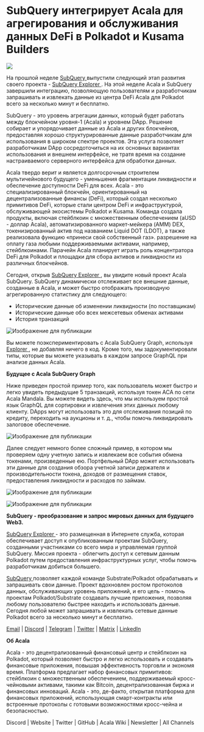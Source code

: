 # **SubQuery интегрирует Acala для агрегирования и обслуживания данных DeFi в Polkadot и Kusama Builders**

![](https://miro.medium.com/max/2048/1*cg4kJs0WEcyPP73EAtHomA.png)

На прошлой неделе [ SubQuery ](https://www.subquery.network/) выпустили следующий этап развития своего проекта - [ SubQuery Explorer ](https://explorer.subquery.network/). На этой неделе Acala и SubQuery завершили интеграцию, позволяющую пользователям и разработчикам запрашивать и извлекать данные из центра DeFi Acala для Polkadot всего за несколько минут и бесплатно.

SubQuery - это уровень агрегации данных, который будет работать между блокчейном уровня-1 (Acala) и уровнем DApp. Решение собирает и упорядочивает данные из Acala и других блокчейнов, предоставляя хорошо структурированные данные разработчикам для использования в широком спектре проектов. Эта услуга позволяет разработчикам DApp сосредоточиться на их основных вариантах использования и внешнем интерфейсе, не тратя время на создание настраиваемого серверного интерфейса для обработки данных.

Acala твердо верит и является долгосрочным строителем мультичейнового будущего - уменьшения фрагментации ликвидности и обеспечение доступности DeFi для всех. Acala - это специализированный блокчейн, ориентированный на децентрализованные финансы (DeFi), который создал несколько примитивов DeFi, которые стали центром DeFi и инфраструктурой, обслуживающей экосистемы Polkadot и Kusama. Команда создала продукты, включая стейблкоин с множественным обеспечением (aUSD - доллар Acala), автоматизированного маркет-мейкера (AMM) DEX, токенизированный актив под названием Liquid DOT (LDOT), а также реализовала функцию «принеси свой собственный газ». разрешение на оплату газа любыми поддерживаемыми активами, например, стейблкоинами. Парачейн Acala планирует играть роль концентратора DeFi для Polkadot и площадки для сбора активов и ликвидности из различных блокчейнов.

Сегодня, открыв [ SubQuery Explorer ](https://explorer.subquery.network/), вы увидите новый проект Acala SubQuery. SubQuery динамически отслеживает все внешние данные, созданные в Acala, и может быстро отображать производную агрегированную статистику для следующего:

- Исторические данные об изменении ликвидности (по поставщикам)
- Исторические данные обо всех межсетевых обменах активами
- История транзакций

![Изображение для публикации](https://miro.medium.com/max/3200/0\*u-9ATQbxUEyfHN70)

Вы можете поэкспериментировать с Acala SubQuery Graph, используя [ Explorer ](https://explorer.subquery.network/), не добавляя ничего в код. Кроме того, мы задокументировали типы, которые вы можете указывать в каждом запросе GraphQL при анализе данных Acala.

**Будущее с Acala SubQuery Graph**

Ниже приведен простой пример того, как пользователь может быстро и легко увидеть предыдущие 5 транзакций, используя токен ACA по сети Acala Mandala. Вы можете видеть здесь, что мы используем простой язык GraphQL для сортировки и извлечения этих данных любому клиенту. DApps могут использовать это для отслеживания позиций по кредиту, переходить на аукционы и т. д., чтобы помочь ликвидировать залоговое обеспечение.

![Изображение для публикации](https://miro.medium.com/max/2492/0\*X0kS4uS4PipqsmQQ)

Далее следует немного более сложный пример, в котором мы проверяем одну учетную запись и извлекаем все события обмена токенами, произведенные ею. Портфельный DApp может использовать эти данные для создания обзора учетной записи держателя и производительности токена, доходов от размещения ставок, предоставления ликвидности и расходов по займам.

![Изображение для публикации](https://miro.medium.com/max/2500/0\*R6CBoBkWRtcWpG4i)

![Изображение для публикации](https://miro.medium.com/max/2402/0\*3By-wOEsXARygX2V.png)

**SubQuery - преобразование и запрос мировых данных для будущего Web3.**

[ SubQuery Explorer ](https://explorer.subquery.network/) - это размещенная в Интернете служба, которая обеспечивает доступ к опубликованным проектам SubQuery, созданными участниками со всего мира и управляемая группой SubQuery. Миссия проекта - облегчить доступ к сетевым данным Polkadot путем предоставления инфраструктурных услуг, чтобы помочь разработчикам добиться большего.

[ SubQuery ](https://www.subquery.network/) позволяет каждой команде Substrate/Polkadot обрабатывать и запрашивать свои данные. Проект вдохновлен ростом протоколов данных, обслуживающих уровень приложений, и его цель - помочь проектам Polkadot/Substrate создавать лучшие приложения, позволяя любому пользователю быстрее находить и использовать данные. Сегодня любой может запрашивать и извлекать сетевые данные Polkadot всего за несколько минут и бесплатно.

[Email](mailto:hello@subquery.network) | [Discord](https://discord.com/invite/78zg8aBSMG) | [Telegram](https://t.me/subquerynetwork) | [Twitter](https://twitter.com/subquerynetwork) | [Matrix](https://matrix.to/#/#subquery:matrix.org) | [LinkedIn](https://www.linkedin.com/company/subquery)

**Об Acala**

Acala - это децентрализованный финансовый центр и стейблкоин на Polkadot, который позволяет быстро и легко использовать и создавать финансовые приложения, повышая эффективность торговли и экономя время. Платформа предлагает набор финансовых примитивов: стейблкоин с множественным обеспечением, поддерживаемый кросс-чейновыми активами, такими как Bitcoin, децентрализованная биржа и финансовых инноваций. Acala - это, де-факто, открытая платформа для финансовых приложений, использующая смарт-контракты или встроенные протоколы с готовыми возможностями кросс-чейна и безопасностью.

Discord | Website | Twitter | GitHub | Acala Wiki | Newsletter | All Channels
